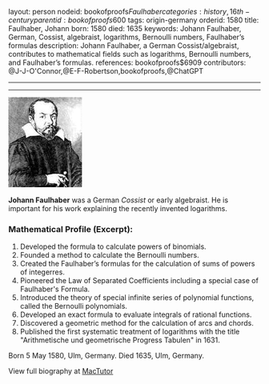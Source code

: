 layout: person
nodeid: bookofproofs$Faulhaber
categories: history,16th-century
parentid: bookofproofs$600
tags: origin-germany
orderid: 1580
title: Faulhaber, Johann
born: 1580
died: 1635
keywords: Johann Faulhaber, German, Cossist, algebraist, logarithms, Bernoulli numbers, Faulhaber’s formulas
description: Johann Faulhaber, a German Cossist/algebraist, contributes to mathematical fields such as logarithms, Bernoulli numbers, and Faulhaber’s formulas.
references: bookofproofs$6909
contributors: @J-J-O'Connor,@E-F-Robertson,bookofproofs,@ChatGPT

---



---

![Faulhaber.jpg](https://github.com/bookofproofs/bookofproofs.github.io/blob/main/_sources/_assets/images/portraits/Faulhaber.jpg?raw=true)

**Johann Faulhaber** was a German _Cossist_ or early algebraist. He is important for his work explaining the recently invented logarithms.

### Mathematical Profile (Excerpt):
1. Developed the formula to calculate powers of binomials.
2. Founded a method to calculate the Bernoulli numbers.
3. Created the Faulhaber’s formulas for the calculation of sums of powers of integerres.
4. Pioneered the Law of Separated Coefficients including a special case of Faulhaber's Formula.
5. Introduced the theory of special infinite series of polynomial functions, called the Bernoulli polynomials.
6. Developed an exact formula to evaluate integrals of rational functions.
7. Discovered a geometric method for the calculation of arcs and chords.
8. Published the first systematic treatment of logarithms with the title "Arithmetische und geometrische Progress Tabulen" in 1631.

Born 5 May 1580, Ulm, Germany. Died 1635, Ulm, Germany.

View full biography at [MacTutor](https://mathshistory.st-andrews.ac.uk/Biographies/Faulhaber/)
